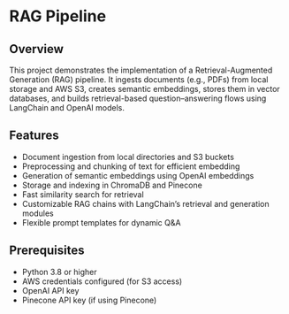 # RAG Pipeline

## Overview
This project demonstrates the implementation of a Retrieval-Augmented Generation (RAG) pipeline. It ingests documents (e.g., PDFs) from local storage and AWS S3, creates semantic embeddings, stores them in vector databases, and builds retrieval-based question–answering flows using LangChain and OpenAI models.

## Features
- Document ingestion from local directories and S3 buckets
- Preprocessing and chunking of text for efficient embedding
- Generation of semantic embeddings using OpenAI embeddings
- Storage and indexing in ChromaDB and Pinecone
- Fast similarity search for retrieval
- Customizable RAG chains with LangChain’s retrieval and generation modules
- Flexible prompt templates for dynamic Q&A

## Prerequisites
- Python 3.8 or higher
- AWS credentials configured (for S3 access)
- OpenAI API key
- Pinecone API key (if using Pinecone)
